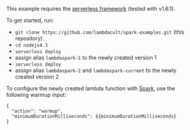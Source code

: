 This example requires the [serverless framework](http://serverless.com) (tested with v1.6.1).

To get started, run:
* `git clone https://github.com/lambdacult/spark-examples.git` (this repository)
* `cd nodejs4.3`
* `serverless deploy`
* assign alias `lambdaspark-1` to the newly created version 1
* `serverless deploy`
* assign alias `lambdaspark-2` and `lambdaspark-current` to the newly created version 2

To configure the newly created lambda function with [Spark](https://lambdacult.com/spark), use the following warmup input:
```
{
  "action": "warmup",
  "minimumDurationMilliseconds": ${minimumDurationMilliseconds}
}
```
